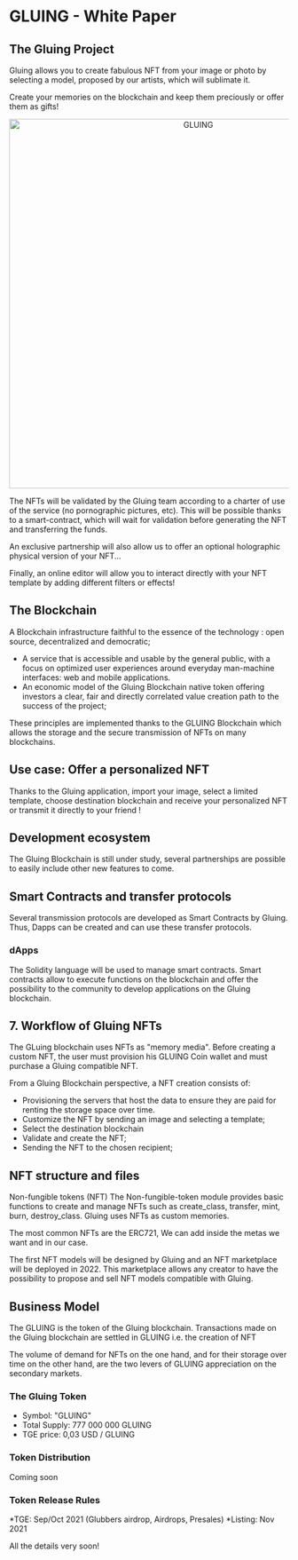 # GLUING - White Paper

## The Gluing Project

Gluing allows you to create fabulous NFT from your image or photo by selecting a model, proposed by our artists, which will sublimate it.

Create your memories on the blockchain and keep them preciously or offer them as gifts!

<p align="center">
    <img alt="GLUING" src="https://gluing.io/wp-content/uploads/2021/08/Gluing-desc.png" width="666" />
  </a>
</p>

The NFTs will be validated by the Gluing team according to a charter of use of the service (no pornographic pictures, etc). This will be possible thanks to a smart-contract, which will wait for validation before generating the NFT and transferring the funds.

An exclusive partnership will also allow us to offer an optional holographic physical version of your NFT...

Finally, an online editor will allow you to interact directly with your NFT template by adding different filters or effects!

## The Blockchain

A Blockchain infrastructure faithful to the essence of the technology : open source, decentralized and democratic;

* A service that is accessible and usable by the general public, with a focus on optimized user experiences around everyday man-machine interfaces: web and mobile applications.
* An economic model of the Gluing Blockchain native token offering investors a clear, fair and directly correlated value creation path to the success of the project;

These principles are implemented thanks to the GLUING Blockchain which allows the storage and the secure transmission of NFTs on many blockchains.

## Use case: Offer a personalized NFT

Thanks to the Gluing application, import your image, select a limited template, choose destination blockchain and receive your personalized NFT or transmit it directly to your friend !

## Development ecosystem

The Gluing Blockchain is still under study, several partnerships are possible to easily include other new features to come.

## Smart Contracts and transfer protocols

Several transmission protocols are developed as Smart Contracts by Gluing. Thus, Dapps can be created and can use these transfer protocols.

### dApps

The Solidity language will be used to manage smart contracts. Smart contracts allow to execute functions on the blockchain and offer the possibility to the community to develop applications on the Gluing blockchain.

## 7. Workflow of Gluing NFTs

The GLuing blockchain uses NFTs as "memory media". Before creating a custom NFT, the user must provision his GLUING Coin wallet and must purchase a Gluing compatible NFT.

From a Gluing Blockchain perspective, a NFT creation consists of:

* Provisioning the servers that host the data to ensure they are paid for renting the storage space over time.
* Customize the NFT by sending an image and selecting a template;
* Select the destination blockchain
* Validate and create the NFT;
* Sending the NFT to the chosen recipient;

## NFT structure and files

Non-fungible tokens (NFT)
The Non-fungible-token module provides basic functions to create and manage NFTs such as create_class, transfer, mint, burn, destroy_class. Gluing uses NFTs as custom memories.

The most common NFTs are the ERC721, We can add inside the metas we want and in our case.

The first NFT models will be designed by Gluing and an NFT marketplace will be deployed in 2022. This marketplace allows any creator to have the possibility to propose and sell NFT models compatible with Gluing.

## Business Model

The GLUING is the token of the Gluing blockchain. Transactions made on the Gluing blockchain are settled in GLUING i.e. the creation of NFT

The volume of demand for NFTs on the one hand, and for their storage over time on the other hand, are the two levers of GLUING appreciation on the secondary markets.

### The Gluing Token

* Symbol: "GLUING"
* Total Supply: 777 000 000 GLUING
* TGE price: 0,03 USD / GLUING

### Token Distribution

Coming soon

### Token Release Rules

\*TGE: Sep/Oct 2021 (Glubbers airdrop, Airdrops, Presales)
\*Listing: Nov 2021

All the details very soon!
